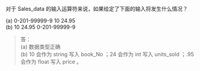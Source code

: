 对于 Sales_data 的输入运算符来说，如果给定了下面的输入将发生什么情况？

(a) 0-201-99999-9 10 24.95  
(b) 10 24.95 0-201-99999-9

> 答：  
> (a) 数据类型正确  
> (b) 10 会作为 string 写入 book_No ；24 会作为 int 写入 units_sold ；.95 会作为 float 写入 price 。
